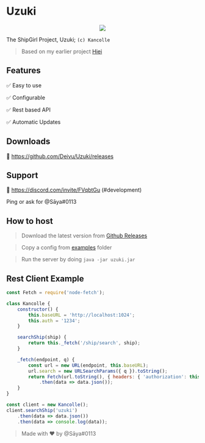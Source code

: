 # Uzuki

<p align="center">
  <img src="https://vignette.wikia.nocookie.net/kancolle/images/4/42/Uzuki_Valentine_Full.png/revision/latest?cb=20190208131724">
</p>

The ShipGirl Project, Uzuki; `(c) Kancolle`

> Based on my earlier project [Hiei](https://github.com/Deivu/Hiei)

## Features

✅ Easy to use

✅ Configurable

✅ Rest based API

✅ Automatic Updates

## Downloads

🔗 https://github.com/Deivu/Uzuki/releases

## Support

🔗 https://discord.com/invite/FVqbtGu (#development)

Ping or ask for @Sāya#0113

## How to host

> Download the latest version from [Github Releases](https://github.com/Deivu/Uzuki/releases)

> Copy a config from [examples](https://github.com/Deivu/Uzuki/tree/master/example) folder

> Run the server by doing `java -jar uzuki.jar`

## Rest Client Example
```js 
const Fetch = require('node-fetch');

class Kancolle {
    constructor() {
        this.baseURL = 'http://localhost:1024';
        this.auth = '1234';
    }

    searchShip(ship) {
        return this._fetch('/ship/search', ship);
    }

    _fetch(endpoint, q) {
        const url = new URL(endpoint, this.baseURL);
        url.search = new URLSearchParams({ q }).toString();
        return Fetch(url.toString(), { headers: { 'authorization': this.auth } })
            .then(data => data.json());
    }
}

const client = new Kancolle();
client.searchShip('uzuki')
    .then(data => data.json())
    .then(data => console.log(data));
```
> Made with ❤ by @Sāya#0113
